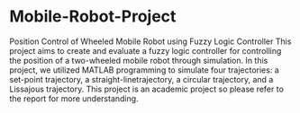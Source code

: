 # Mobile-Robot-Project
Position Control of Wheeled Mobile Robot using Fuzzy Logic Controller
This project aims to create and evaluate a fuzzy logic controller for controlling the position of a two-wheeled mobile robot through simulation.
In this project, we utilized MATLAB programming to simulate four trajectories: a set-point trajectory, a straight-linetrajectory, a circular trajectory, and a Lissajous trajectory.
This project is an academic project so please refer to the report for more understanding.
